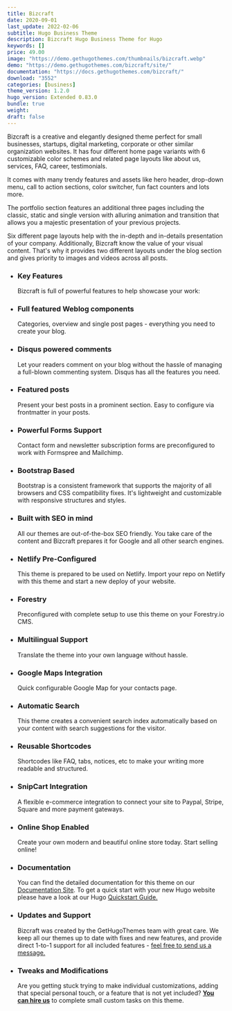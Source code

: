 ```yaml
---
title: Bizcraft
date: 2020-09-01
last_update: 2022-02-06
subtitle: Hugo Business Theme
description: Bizcraft Hugo Business Theme for Hugo
keywords: []
price: 49.00
image: "https://demo.gethugothemes.com/thumbnails/bizcraft.webp"
demo: "https://demo.gethugothemes.com/bizcraft/site/"
documentation: "https://docs.gethugothemes.com/bizcraft/"
download: "3552"
categories: [business]
theme_version: 1.2.0
hugo_version: Extended 0.83.0
bundle: true
weight:
draft: false
---
```


Bizcraft is a creative and elegantly designed theme perfect for small businesses, startups, digital marketing, corporate or other similar organization websites. It has four different home page variants with 6 customizable color schemes and related page layouts like about us, services, FAQ, career, testimonials.

It comes with many trendy features and assets like hero header, drop-down menu, call to action sections, color switcher, fun fact counters and lots more.

The portfolio section features an additional three pages including the classic, static and single version with alluring animation and transition that allows you a majestic presentation of your previous projects.

Six different page layouts help with the in-depth and in-details presentation of your company. Additionally, Bizcraft know the value of your visual content. That's why it provides two different layouts under the blog section and gives priority to images and videos across all posts.

- ### Key Features

  Bizcraft is full of powerful features to help showcase your work:

- ### Full featured Weblog components

  Categories, overview and single post pages - everything you need to create your blog.

- ### Disqus powered comments

  Let your readers comment on your blog without the hassle of managing a full-blown commenting system. Disqus has all the features you need.

- ### Featured posts

  Present your best posts in a prominent section. Easy to configure via frontmatter in your posts.

- ### Powerful Forms Support

  Contact form and newsletter subscription forms are preconfigured to work with Formspree and Mailchimp.

- ### Bootstrap Based

  Bootstrap is a consistent framework that supports the majority of all browsers and CSS
  compatibility fixes. It's lightweight and customizable with responsive structures and styles.

- ### Built with SEO in mind

  All our themes are out-of-the-box SEO friendly. You take care of the content and Bizcraft prepares it for Google and all other search engines.

- ### Netlify Pre-Configured

  This theme is prepared to be used on Netlify. Import your repo on Netlify with this theme and start a new deploy of your website.

- ### Forestry

  Preconfigured with complete setup to use this theme on your Forestry.io CMS.

- ### Multilingual Support

  Translate the theme into your own language without hassle.

- ### Google Maps Integration

  Quick configurable Google Map for your contacts page.

- ### Automatic Search

  This theme creates a convenient search index automatically based on your content with search suggestions for the visitor.

- ### Reusable Shortcodes

  Shortcodes like FAQ, tabs, notices, etc to make your writing more readable and structured.

- ### SnipCart Integration

  A flexible e-commerce integration to connect your site to Paypal, Stripe, Square and more payment gateways.

- ### Online Shop Enabled

  Create your own modern and beautiful online store today. Start selling online!

- ### Documentation

  You can find the detailed documentation for this theme on our [Documentation Site](https://docs.gethugothemes.com/). To get a quick start with your new Hugo website please have a look at our Hugo [Quickstart Guide.](https://docs.gethugothemes.com/guide/)

- ### Updates and Support

  Bizcraft was created by the GetHugoThemes team with great care. We keep all our themes up to date with fixes and new features, and provide direct 1-to-1 support for all included features - [feel free to send us a message.](/contact)

- ### Tweaks and Modifications

  Are you getting stuck trying to make individual customizations, adding that special personal touch, or a feature that is not yet included? **[You can hire us](/contact)** to complete small custom tasks on this theme.
